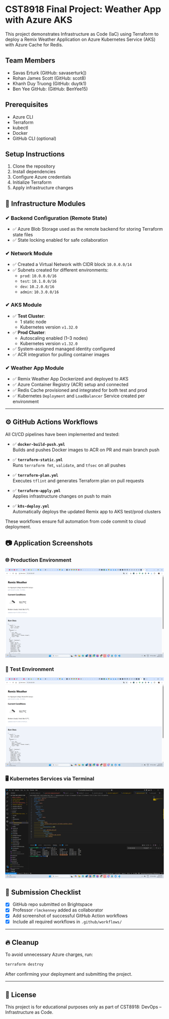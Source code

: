 # CST8918 Final Project: Weather App with Azure AKS

This project demonstrates Infrastructure as Code (IaC) using Terraform to deploy a Remix Weather Application on Azure Kubernetes Service (AKS) with Azure Cache for Redis.

## Team Members

- Savas Erturk (GitHub: savaserturk])
- Rohan James Scott (GitHub: scot8)
- Khanh Duy Truong (GitHub: duytk1)
- Ben Yee GitHub: (GitHub: BenYee15)

## Prerequisites

- Azure CLI
- Terraform
- kubectl
- Docker
- GitHub CLI (optional)

## Setup Instructions

1. Clone the repository
2. Install dependencies
3. Configure Azure credentials
4. Initialize Terraform
5. Apply infrastructure changes


## 🧱 Infrastructure Modules

### ✔ Backend Configuration (Remote State)
- ✅ Azure Blob Storage used as the remote backend for storing Terraform state files
- ✅ State locking enabled for safe collaboration

### ✔ Network Module
- ✅ Created a Virtual Network with CIDR block `10.0.0.0/14`
- ✅ Subnets created for different environments:
  - `prod`: `10.0.0.0/16`
  - `test`: `10.1.0.0/16`
  - `dev`: `10.2.0.0/16`
  - `admin`: `10.3.0.0/16`

### ✔ AKS Module
- ✅ **Test Cluster**:
  - 1 static node
  - Kubernetes version `v1.32.0`
- ✅ **Prod Cluster**:
  - Autoscaling enabled (1–3 nodes)
  - Kubernetes version `v1.32.0`
- ✅ System-assigned managed identity configured
- ✅ ACR integration for pulling container images

### ✔ Weather App Module
- ✅ Remix Weather App Dockerized and deployed to AKS
- ✅ Azure Container Registry (ACR) setup and connected
- ✅ Redis Cache provisioned and integrated for both test and prod
- ✅ Kubernetes `Deployment` and `LoadBalancer` Service created per environment

---

## ⚙️ GitHub Actions Workflows

All CI/CD pipelines have been implemented and tested:

- ✅ **`docker-build-push.yml`**  
  Builds and pushes Docker images to ACR on PR and main branch push

- ✅ **`terraform-static.yml`**  
  Runs `terraform fmt`, `validate`, and `tfsec` on all pushes

- ✅ **`terraform-plan.yml`**  
  Executes `tflint` and generates Terraform plan on pull requests

- ✅ **`terraform-apply.yml`**  
  Applies infrastructure changes on push to main

- ✅ **`k8s-deploy.yml`**  
  Automatically deploys the updated Remix app to AKS test/prod clusters

These workflows ensure full automation from code commit to cloud deployment.

## 📷 Application Screenshots

### 🌐 Production Environment
![Production Website](images/prod-website.png)

### 🧪 Test Environment
![Test Website](images/test-website.png)

### 🖥️ Kubernetes Services via Terminal
![Kubectl Output](images/kubectl-svc.png)

## 📸 Submission Checklist

- [x] GitHub repo submitted on Brightspace
- [x] Professor `rlmckenney` added as collaborator
- [x] Add screenshot of successful GitHub Action workflows
- [x] Include all required workflows in `.github/workflows/`

---

## 🔥 Cleanup

To avoid unnecessary Azure charges, run:

```bash
terraform destroy
```

After confirming your deployment and submitting the project.

---

## 📜 License

This project is for educational purposes only as part of CST8918: DevOps – Infrastructure as Code.
